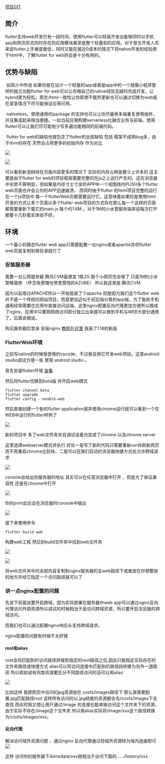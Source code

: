 



[项目GIT](https://github.com/SOPD/lf_flutter_website)

## 简介 

flutter支持web开发已有一段时间，使用flutter可以轻易开发出能够同时以手机app和网页形式同时存在的应用模块甚至是整个轻量型的应用。对于原生开发人员来说flutter上手难度极低，同时又能在接近0成本的情况下将native开发的经验用于html中，了解flutter for web将会是十分有用的。


## 优势与缺陷

​      如简介中所说 如果你是在设计一个轻量的app或者是app中的一个就像小程序那样的独立功能flutter  for web可以让你用自己的native经验无缝的完成开发，让hybrid更为轻松。原生/html一致性让你即使不能热更新也可以通过切换为web版在紧急情况下尽可能保证应用可用。

​     nativeless，使用通用的package 的支持也可以让你尽量再多端重复使用组件，并且集成起来相当便捷。一如当前应用构建serverless化融合业务与前端，使用flutter可以让我们尽可能地少写多遍功能相同的前端代码。

​     flutter  for web的缺陷也就包含了flutter的全部缺陷 包括 框架不成熟bug多，由于dvm的存在 天然会占用更多的初始内存 作为对比 

![](https://webfileserver-1300714616.cos.ap-shanghai.myqcloud.com/images/flutterweb内存.png)

![](https://webfileserver-1300714616.cos.ap-shanghai.myqcloud.com/images/新浪财经内存.png)

可以看到新浪财经在页面内容更多的情况下 实际的内存占用是要少上许多的 这主要是由于flutter for web的项目框架需要完整的在js之上运行产生的。这在浏览器中劣势不算明显，但如果是内存寸土寸金的APP中一个视图栈内PUSH多个flutter web页面也许会让你的APP迅速崩溃。
而同时由于flutter 的html项目完整的运行在一个js项目中 每一个flutterWeb页都需要运行它。这意味着如果你是使用html开发的方式让多个页面以多个flutter web项目的方式存在那么每一个这样的页面都需要重新下载它的main.js 每个约1.6M 。对于1M的小水管服务端来说每次打开都要十几秒着实体验不好。

## 环境

一个最小的静态flutter web app只需要配置一台nginx或者apache并将flutter web页面复制到根目录就行了 

### 安装服务器

需要一台公网服务器   腾讯CVM最便宜 1核2G 跑个小网页完全够了 只是1M的小水管略蛋疼 （怀念免费期也带宽管饱的AZURE） 所以我这里是 腾讯CVM

因为以前用过APACHE所以一开始我装了个apache 但是因为我们这个flutter web并不是一个传统的网站项目，而是更加近似于前后端分离的app端，为了能和手机通用经常需要在应用中直接访问远端，这里nginx配置反向代理更加方便所以换成了nginx，应用中只要把网络访问部分独立出来就可以做到手机与WEB大部分通用了。后面会细说。

购买服务器后登录 安装nginx [教程在这里](https://www.runoob.com/linux/nginx-install-setup.html)  我装了1.18的新版 

### FlutterWeb环境

之前写native的时候我使用的vscode，不过我没用它开发web项目。这里android studio调试方便一些 使用 android studio 。

首先安装flutter环境 [查看](https://flutterchina.club/setup-windows/)

然后将flutter切换到beta版 并开启web模式

 ```
flutter channel beta
flutter upgrade
flutter config --enable-web
 ```

然后直接创建一个新的flutter application就并使用chrome运行就可以看到一个在WEB中运行的flutter样例了

![](https://webfileserver-1300714616.cos.ap-shanghai.myqcloud.com/images/flutterdemonew.png)

新的项目中 多了web文件夹并且调试设备也变成了chrome 以及chrome server

这里选择webserver模式并执行 好处一是写了新的代码只需要重新run并刷新网页 而不用重启chrome比较快，二是可以在我们启动的浏览器快捷方式处允许跨域请求 

![](https://webfileserver-1300714616.cos.ap-shanghai.myqcloud.com/images/flutterwebrun.png)

console会给出你服务器的地址 其实可以在任意浏览器中打开 ，但是为了保证兼容性 还是在chrome中打开 


![](https://webfileserver-1300714616.cos.ap-shanghai.myqcloud.com/images/flutterwebhelloworld.png)

你的print此后会在浏览器的console中输出

![](https://webfileserver-1300714616.cos.ap-shanghai.myqcloud.com/images/flutterwebcosole.png)

接下来使用命令

```
flutter build web
```

构建web工程 然后到build文件夹中找到web文件夹


![](https://webfileserver-1300714616.cos.ap-shanghai.myqcloud.com/images/build.png)

![](https://webfileserver-1300714616.cos.ap-shanghai.myqcloud.com/images/web.png)

将web文件夹中的全部内容复制到nginx服务器的主web路径下或者放在你想要放的地方并给它指定一个访问路径就可以了


### 讲一点nginx配置的问题

先说下前面说要开启跨域，因为实际部署在服务器中web app可以通过nginx反向代理访问外部资源所以调试的时候相当于是访问跨域资源，所以要开启浏览器的跨域访问。

而我们也可以通过配置nginx响应头支持跨域请求。

nginx配置的问题有时候不太好搜 
#### root和alias 
root会将匹配到的访问路径拼接到指定的root路径之后,因此只能指定实际存在的文件夹路径或快捷方式
alias可以将访问连接中匹配到的路径段转换为另外一道路径
所以假如说有同类资源要区分不同路径访问的话可以用alias

![](https://webfileserver-1300714616.cos.ap-shanghai.myqcloud.com/images/nginxconfig.png)

比如这样 我把网页中访问的jpg资源放在 cosfs/images路径下 那么我需要配置.jpg匹配路径root 这样所有访问的以.jpg结尾的资源都会去/cosfs/images下去查找 
而此时我又想让用户通过/image 的连接也能单独访问这个文件夹下的资源。由于实际不存在/image这个文件夹 所以用alias实际将/image/xxx这个路径转换为/cosfs/images/xxx。

#### 反向代理

解决访问域外资源问题 ，通过nginx 反向代理通过将域外资源转为域内连接即可
![](https://webfileserver-1300714616.cos.ap-shanghai.myqcloud.com/images/proxy.png)

这样 访问你的服务器下/klinedata/xxx就相当于访问下面的....../history/xxx